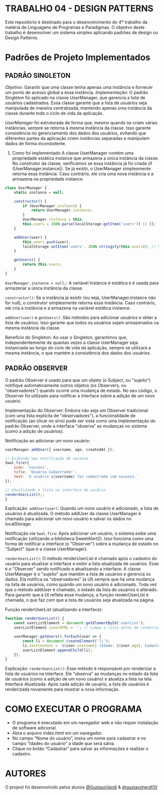 # TRABALHO 04 - DESIGN PATTERNS

Este repositório é destinado para o desenvolvimento do 4º trabalho da matéria de Linguagens de Programas e Paradigmas.
O objeitvo deste trabalho é desenvolver um sistema simples aplicando padrões de design ou Design Patterns.
# Padrões de Projeto Implementados
## PADRÃO SINGLETON

*Objetivo*: Garantir que uma classe tenha apenas uma instância e fornecer um ponto de acesso global a essa instância.
*Implementação*: O padrão Singleton foi aplicado na classe UserManager, que gerencia a lista de usuários cadastrados. Essa classe garante que a lista de usuários seja manipulada de maneira centralizada, mantendo apenas uma instância da classe durante todo o ciclo de vida da aplicação.

*UserManager* foi estruturada de forma que, mesmo quando se criam várias instâncias, sempre se retorna à mesma instância da classe. Isso garante consistência no gerenciamento dos dados dos usuários, evitando que diferentes partes da aplicação criem instâncias separadas e manipulem dados de forma inconsistente.

1. Como foi implementado
A classe UserManager contém uma propriedade estática instance que armazena a única instância da classe. No construtor da classe, verificamos se essa instância já foi criada (if (UserManager.instance)). Se já existir, o UserManager simplesmente retorna essa instância. Caso contrário, ele cria uma nova instância e a armazena na propriedade instance.
```JavaScript
class UserManager {
    static instance = null; 

    constructor() {
        if (UserManager.instance) {
            return UserManager.instance; 
        }
        UserManager.instance = this; 
        this.users = JSON.parse(localStorage.getItem('users')) || [];
    }

    addUser(user) {
        this.users.push(user);
        localStorage.setItem('users', JSON.stringify(this.users)); // Salva os usuários no localStorage.
    }

    getUsers() {
        return this.users; 
    }
}
```

```UserManager.instance = null;```: A variável instance é estática e é usada para armazenar a única instância da classe.

```constructor()```: Se a instância já existir (ou seja, UserManager.instance não for null), o construtor simplesmente retorna essa instância. Caso contrário, ele cria a instância e a armazena na variável estática instance.

```addUser(user)``` e ```getUsers()```: São métodos para adicionar usuários e obter a lista de usuários. Isso garante que todos os usuários sejam armazenados na mesma instância da classe.

Benefício do Singleton: Ao usar o Singleton, garantimos que, independentemente de quantas vezes a classe UserManager seja instanciada ao longo do ciclo de vida da aplicação, sempre se utilizará a mesma instância, o que mantém a consistência dos dados dos usuários.

## PADRÃO OBSERVER 

O padrão Observer é usado para que um objeto (o Subject, ou "sujeito") notifique automaticamente outros objetos (os Observers, ou "observadores") quando ocorre uma mudança de estado. No seu código, o Observer foi utilizado para notificar a interface sobre a adição de um novo usuário.

Implementação do Observer:
Embora não seja um Observer tradicional (com uma lista explícita de "observadores"), a funcionalidade de notificação (ao clicar no sino) pode ser vista como uma implementação do padrão Observer, onde a interface "observa" as mudanças no sistema (como a adição de usuários).

Notificação ao adicionar um novo usuário:
```JavaScript
userManager.addUser({ username, age, createdAt });

// Exibindo uma notificação de sucesso
Swal.fire({
    icon: 'success',
    title: 'Usuário Cadastrado!',
    text: `O usuário ${username} foi cadastrado com sucesso.`
});

// Atualizando a lista na interface do usuário
renderUserList();;
}
```
Explicação:
```addUser(user)```: Quando um novo usuário é adicionado, a lista de usuários é atualizada. O método addUser da classe UserManager é chamado para adicionar um novo usuário e salvar os dados no localStorage.

Notificação via ```Swal.fire```: Após adicionar um usuário, o sistema exibe uma notificação (utilizando a biblioteca SweetAlert2). Isso funciona como uma forma de notificar a interface (o "Observer") sobre a mudança de estado no "Subject" (que é a classe UserManager).

```renderUserList()```: O método renderUserList é chamado após o cadastro do usuário para atualizar a interface e exibir a lista atualizada de usuários. Esse é o "Observer" sendo notificado e atualizando a interface.
A classe UserManager é o "sujeito" que mantém a lista de usuários e gerencia os dados. Ela notifica os "observadores" (a UI) sempre que há uma mudança na lista de usuários, como quando um novo usuário é adicionado. Toda vez que o método addUser é chamado, o estado da lista de usuários é alterado. Para garantir que a UI refleta essa mudança, a função renderUserList é chamada, o que faz com que a lista de usuários seja atualizada na página.

Função renderUserList (atualizando a interface):
```JavaScript
function renderUserList() {
    const userListElement = document.getElementById('userList');
    userListElement.innerHTML = ''; // Limpa a lista antes de renderizar novamente

    userManager.getUsers().forEach(user => {
        const li = document.createElement('li');
        li.textContent = `${user.username} (Idade: ${user.age}, Cadastrado em: ${user.createdAt})`;
        userListElement.appendChild(li);
    });
}
```
Explicação:
```renderUserList()```: Esse método é responsável por renderizar a lista de usuários na interface. Ele "observa" as mudanças no estado da lista de usuários (como a adição de um novo usuário) e atualiza a lista na tela.
Interface Atualizada: Após cada adição de usuário, a lista de usuários é renderizada novamente para mostrar a nova informação.


# COMO EXECUTAR O PROGRAMA

- O programa é executado em um navegador web e não requer instalação de software adicional.
- Abra o arquivo index.html em um navegador.
- No campo “Nome do usuário”, insira um nome para cadastrar e no campo "Idades do usuário" a idade que será salva.
- Clique no botão “Cadastrar” para salvar as informações e realizar o cadastro.

# AUTORES

O projeot foi desenvolvido pelos alunos [@GustavoVerdi](https://github.com/GustavoVerdi/) & [@gustavoherdt10](https://github.com/gustavoherdt10/)
